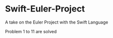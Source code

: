 Swift-Euler-Project
===================

A take on the Euler Project with the Swift Language


Problem 1 to 11 are solved
